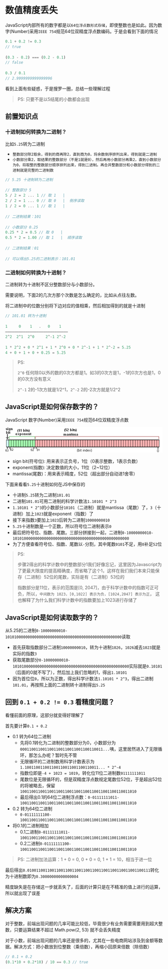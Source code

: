 # 数值精度丢失

JavaScript内部所有的数字都是以`64位浮点数形式存储`，即使整数也是如此。因为数字(Number)采用`IEEE 754`规范64位双精度浮点数编码。于是会看到下面的情况

```javascript
0.1 + 0.2 != 0.3
// true

(0.3 - 0.2) === (0.2 - 0.1)
// false

0.3 / 0.1
// 2.9999999999999996
```

看到上面有些疑惑，于是搜罗一圈，总结一些理解过程

> PS: 只要不是以5结尾的小数都会出现

## 前置知识点

### 十进制如何转换为二进制？

比如`5.25`转为二进制

+ `整数部分除2取余，得到的商再除2，直到商为0，将余数倒序排列出来，得到就是二进制`
+ `小数部分乘2，取结果的整数部分（不是1就是0），然后再用小数部分再乘2，直到小数部分为0，将取整的整数部分顺序排列出来，得到二进制。再合并整数部分和小数部分得到的二进制就是完整的二进制数`

```javascript
// 5.25 十进制转为二进制

// 整数部分 5
5 / 2 = 2 ... 1 // 取 1   |
2 / 2 = 1 ... 0 // 取 0   |  倒序读取
1 / 2 = 0 ... 1 // 取 1   |

// 二进制结果：101

// 小数部分 0.25
0.25 * 2 = 0.5 // 取 0   |
0.5 * 2 = 1.00 // 取 1   |  顺序读取

// 二进制结果：01

// 可以得出5.25的二进制表示：101.01
```

### 二进制如何转换为十进制？

二进制转为十进制不区分整数部分与小数部分。

需要说明，下面2的几次方那个次数是怎么确定的，比如从点往左数。

将二进制中的位数分别将下边对应的值相乘，然后相加得到的就是十进制

```javascript
// 101.01 转为十进制

1     0    1   .   0    1
————————————————————————————
2^2  2^1  2^0     2^-1 2^-2

1 * 2^2 + 0 * 2^1 + 1 * 2^0 + 0 * 2^-1 + 1 * 2^-2 = 5.25
4 + 0 + 1 + 0 + 0.25 = 5.25
```

> PS:
> 
> `2^0` 任何除0以外的数的0次方都是1。如3的0次方是1，-1的0次方也是1，0的0次方没有意义
> 
> `2^-1` 2的-1次方就是1/2^1，`2^-2` 2的-2次方就是1/2^2

## JavaScript是如何保存数字的？

JavaScript 数字(Number)采用`IEEE 754`规范64位双精度浮点数

![数值精度](/assets/数值精度.jpg)

+ sign bit(符号位): 用来表示正负号，1位（0表示整数，1表示负数）
+ exponent(指数): 决定数值的大小，11位（2~12位）
+ mantissa(尾数)：用来表示精度，52位（超出部分自动进1舍零）

下面来看看`5.25`十进制如何在JS中保存的

+ 十进制`5.25`转为二进制`101.01`
+ 二进制`101.01`可用二进制的科学计数法`1.10101 * 2^3`
+ `1.10101 * 2^3`的小数部分`10101`（二进制）就是mantissa（尾数）了，`3`（十进制）加上`1023`就是exponent（指数）了
+ 接下来指数`3`要加上`1023`后转为二进制`10000000010`
+ `5.25`十进制数是一个正数，所以符号位二进制表示`0`
+ 最后把符号位、指数、尾数。三部分拼接到一起，二进制`0-10000000010-1010100000000000000000000000000000000000000000000000`
+ 为了方便查看符号位、指数、尾数以`-`分割，其中尾数`0101`不足，用`0`补足`52`位

> PS:
> 
> 步骤2得出的科学计数中的整数部分1我们好像忘记，这里因为Javascript为了更最大限度的提高精确度，而省略了这个1，这样在我们我们本来只能保存（二进制）52位的尾数，实际是有（二进制）53位的
> 
> 指数部分是11位，表示的范围是[0, 2047]，由于科学计数中的指数可正可负，所以，`中间数为 1023，[0,1022] 表示为负，[1024,2047] 表示为正`， 这也解释了为什么我们科学计数中的指数要加上1023进行存储了

## JavaScript是如何读取数字的？

从5.25的二进制`0-10000000010-1010100000000000000000000000000000000000000000000000`读取

+ 首先获取指数部分二进制`10000000010`，转为十进制`1026`，`1026`减去`1023`就是实际的指数`3`
+ 获取尾数部分`0-10000000010-1010100000000000000000000000000000000000000000000000`实际就是`0.10101`（后面的0就不写了），然后加上我们忽略的1，得出`1.10101`
+ 因为首位位`0`，所以为正数，得出科学计数法`1.10101 * 2^3`，得出二进制`101.01`，再按照上面的二进制转十进制得出`5.25`

## 回到 `0.1 + 0.2 != 0.3` 看精度问题？

看懂前面的原理，这部分就变得好理解了

首先要计算`0.1 + 0.2`

+ 0.1 转为64位二进制
  + 先将0.1转化为二进制的整数部分为0，小数部分为`0001100110011001100110011001100110011...`咦，这里居然进入了无限循环，那怎么办呢？暂时先不管
  + 无限循环的二进制数用科学计数表示为`1.100110011001100110011001100110011... * 2^-4`
  + 指数位即是`-4 + 1023 = 1019`，转化位11位二进制数`01111111011`
  + 尾数位是无限循环的，但是双精度浮点数规定尾数位52位，于是超出52位的将被略去，保留`1001100110011001100110011001100110011001100110011010`
  + 最后得出0.1的64位二进制浮点数：`0-01111111011-1001100110011001100110011001100110011001100110011010`
+ 0.2 转为64位二进制
  + `0-01111111100-1001100110011001100110011001100110011001100110011010`
+ 将0.1的二进制相加
  + 0.1二进制`0-01111111011-1001100110011001100110011001100110011001100110011010`
  + 0.2二进制`0-01111111100-1001100110011001100110011001100110011001100110011010`

> PS:
> 二进制加法运算：1 + 0 = 0, 0 + 0 = 0, 1 + 1 = 10，相当于进一位

最后得出`0.0100110011001100110011001100110011001100110011001100111`转化为十进制数即为`0.30000000000000004`

精度缺失是在存储这一步就丢失了，后面的计算只是在不精准的值上进行的运算，所以就出现了误差

## 解决方案
对于整数，前端出现问题的几率可能比较低，毕竟很少有业务需要需要用到超大整数，只要运算结果不超过 Math.pow(2, 53) 就不会丢失精度

对于小数，前端出现问题的几率还是很多的，尤其在一些电商网站涉及到金额等数据。解决方式：把小数放到位整数（乘倍数），再缩小回原来倍数（除倍数）

```javascript
// 0.1 + 0.2
(0.1*10 + 0.2*10) / 10 == 0.3 // true
```
